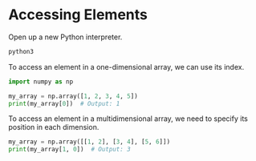 # Accessing Elements

Open up a new Python interpreter.

```bash
python3
```

To access an element in a one-dimensional array, we can use its index.

```python
import numpy as np

my_array = np.array([1, 2, 3, 4, 5])
print(my_array[0])  # Output: 1
```

To access an element in a multidimensional array, we need to specify its position in each dimension.

```python
my_array = np.array([[1, 2], [3, 4], [5, 6]])
print(my_array[1, 0])  # Output: 3
```

